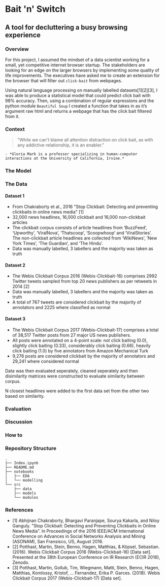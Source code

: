 # Bait 'n' Switch
## A tool for decluttering a busy browsing experience

### Overview

For this project, I assumed the mindset of a data scientist working for a small, yet competitive internet browser startup. The stakeholders are looking for an edge on the larger browsers by implementing some quality of life improvements. The executives have asked me to create an extension for the browser that will filter out `click-bait` from webpages.

Using natural language processing on manually labelled datasets[1][2][3], I was able to produce a statistical model that could predict click bait with 98% accuracy. Then, using a combination of regular expressions and the python module `Beautiful Soup` I created a function that takes in as it’s argument raw html and returns a webpage that has the click bait filtered from it.


### Context
> "While we can't blame all attention distraction on click bait,
> as with any addictive relationship,
> it is an enabler."
    
    - *Gloria Mark is a professor specializing in human-computer interactions at the University of California, Irvine.*

### The Model

### The Data

#### Dataset 1
 - From Chakraborty et al., 2016 "Stop Clickbait: Detecting and preventing clickbaits in online news media" [1]
 - 32,000 news headlines, 16,000 clickbait and 16,000 non-clickbait articles
 -  The clickbait corpus consists of article headlines from ‘BuzzFeed’, ‘Upworthy’, ‘ViralNova’, ‘Thatscoop’, ‘Scoopwhoop’ and ‘ViralStories’. The non-clickbait article headlines are collected from ‘WikiNews’, ’New York Times’, ‘The Guardian’, and ‘The Hindu’.
 - Data was manually labelled, 3 labellers and the majority was taken as truth

#### Dataset 2
- The Webis Clickbait Corpus 2016 (Webis-Clickbait-16) comprises 2992 Twitter tweets sampled from top 20 news publishers as per retweets in 2014 [2]
-  Data was manually labelled, 3 labellers and the majority was taken as truth
- A total of 767 tweets are considered clickbait by the majority of annotators and 2225 where classified as normal

#### Dataset 3

- The Webis Clickbait Corpus 2017 (Webis-Clickbait-17) comprises a total of 38,517 Twitter posts from 27 major US news publishers.
- All posts were annotated on a 4-point scale: not click baiting (0.0), slightly click baiting (0.33), considerably click baiting (0.66), heavily click baiting (1.0) by five annotators from Amazon Mechanical Turk
- 9,276 posts are considered clickbait by the majority of annotators and 29,241 where considered normal

Data was then evaluated seperately, cleaned seperately and then disimilarity matrices were constructed to evaluate similarity between corpus. 

N closest headlines were added to the first data set from the other two based on similarity.

### Evaluation


### Discussion


### How to


### Repository Structure
```
.
├── Index.ipynb
├── README.md
├── notebooks
│   ├── EDA
│   └── modelling
└── src
    ├── data
    ├── models
    └── modules
```
### References
- [1] Abhijnan Chakraborty, Bhargavi Paranjape, Sourya Kakarla, and Niloy Ganguly. "Stop Clickbait: Detecting and Preventing Clickbaits in Online News Media”. In Proceedings of the 2016 IEEE/ACM International Conference on Advances in Social Networks Analysis and Mining (ASONAM), San Fransisco, US, August 2016.
- [2] Potthast, Martin, Stein, Benno, Hagen, Matthias, & Köpsel, Sebastian. (2016). Webis Clickbait Corpus 2016 (Webis-Clickbait-16) [Data set]. Presented at the 38th European Conference on IR Research (ECIR 2016), Zenodo.
- [3] Potthast, Martin, Gollub, Tim, Wiegmann, Matti, Stein, Benno, Hagen, Matthias, Komlossy, Kristof, … Fernandez, Erika P. Garces. (2018). Webis Clickbait Corpus 2017 (Webis-Clickbait-17) [Data set].
